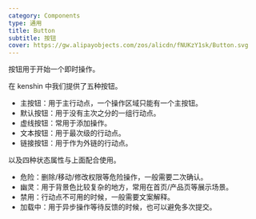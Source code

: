 ```yaml
---
category: Components
type: 通用
title: Button
subtitle: 按钮
cover: https://gw.alipayobjects.com/zos/alicdn/fNUKzY1sk/Button.svg
---
```


按钮用于开始一个即时操作。
<!--
## 何时使用

标记了一个（或封装一组）操作命令，响应用户点击行为，触发相应的业务逻辑。
-->
在 kenshin 中我们提供了五种按钮。

- 主按钮：用于主行动点，一个操作区域只能有一个主按钮。
- 默认按钮：用于没有主次之分的一组行动点。
- 虚线按钮：常用于添加操作。
- 文本按钮：用于最次级的行动点。
- 链接按钮：用于作为外链的行动点。

以及四种状态属性与上面配合使用。

- 危险：删除/移动/修改权限等危险操作，一般需要二次确认。
- 幽灵：用于背景色比较复杂的地方，常用在首页/产品页等展示场景。
- 禁用：行动点不可用的时候，一般需要文案解释。
- 加载中：用于异步操作等待反馈的时候，也可以避免多次提交。

<!--
## API

通过设置 Button 的属性来产生不同的按钮样式，推荐顺序为：`type` -> `shape` -> `size` -> `loading` -> `disabled`。

按钮的属性说明如下：

| 属性 | 说明 | 类型 | 默认值 | 版本 |
| --- | --- | --- | --- | --- |
| block | 将按钮宽度调整为其父宽度的选项 | boolean | false |  |
| danger | 设置危险按钮 | boolean | false |  |
| disabled | 按钮失效状态 | boolean | false |  |
| ghost | 幽灵属性，使按钮背景透明 | boolean | false |  |
| href | 点击跳转的地址，指定此属性 button 的行为和 a 链接一致 | string | - |  |
| htmlType | 设置 `button` 原生的 `type` 值，可选值请参考 [HTML 标准](https://developer.mozilla.org/en-US/docs/Web/HTML/Element/button#attr-type) | string | `button` |  |
| icon | 设置按钮的图标组件 | ReactNode | - |  |
| loading | 设置按钮载入状态 | boolean \| { delay: number } | false |  |
| shape | 设置按钮形状 | `circle` \| `round` | - |  |
| size | 设置按钮大小 | `large` \| `middle` \| `small` | `middle` |  |
| target | 相当于 a 链接的 target 属性，href 存在时生效 | string | - |  |
| type | 设置按钮类型 | `primary` \| `ghost` \| `dashed` \| `link` \| `text` \| `default` | `default` |  |
| onClick | 点击按钮时的回调 | (event) => void | - |  |

支持原生 button 的其他所有属性。

## FAQ

### 如何移除两个汉字之间的空格？

根据 Ant Design 设计规范要求，我们会在按钮内(文本按钮和链接按钮除外)只有两个汉字时自动添加空格，如果你不需要这个特性，可以设置 [ConfigProvider](/components/config-provider/#API) 的 `autoInsertSpaceInButton` 为 `false`。

<img src="https://gw.alipayobjects.com/zos/antfincdn/MY%26THAPZrW/38f06cb9-293a-4b42-b183-9f443e79ffea.png" style="box-shadow: none; margin: 0; width: 100px" alt="移除两个汉字之间的空格"  />

-->
<style>
[id^="components-button-demo-"] .kenshin-btn {
  margin-right: 8px;
  margin-bottom: 12px;
}
[id^="components-button-demo-"] .kenshin-btn-rtl {
  margin-right: 0;
  margin-left: 8px;
}
[id^="components-button-demo-"] .kenshin-btn-group > .kenshin-btn {
  margin-right: 0;
}
[data-theme="dark"] .site-button-ghost-wrapper {
  background: rgba(255, 255, 255, 0.2);
}
</style>
